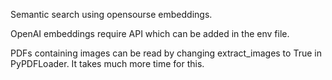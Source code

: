 Semantic search using opensourse embeddings.

OpenAI embeddings require API which can be added in the env file.

PDFs containing images can be read by changing extract_images to True in PyPDFLoader. It takes much more time for this.
